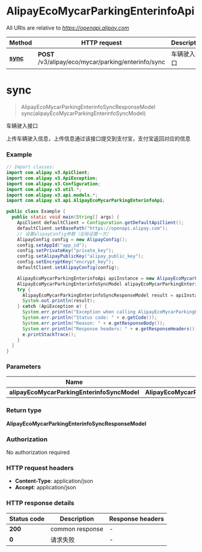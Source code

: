 # AlipayEcoMycarParkingEnterinfoApi

All URIs are relative to *https://openapi.alipay.com*

| Method | HTTP request | Description |
|------------- | ------------- | -------------|
| [**sync**](AlipayEcoMycarParkingEnterinfoApi.md#sync) | **POST** /v3/alipay/eco/mycar/parking/enterinfo/sync | 车辆驶入接口 |


<a name="sync"></a>
# **sync**
> AlipayEcoMycarParkingEnterinfoSyncResponseModel sync(alipayEcoMycarParkingEnterinfoSyncModel)

车辆驶入接口

上传车辆驶入信息，上传信息通过该接口提交到支付宝，支付宝返回对应的信息

### Example
```java
// Import classes:
import com.alipay.v3.ApiClient;
import com.alipay.v3.ApiException;
import com.alipay.v3.Configuration;
import com.alipay.v3.util.*;
import com.alipay.v3.api.models.*;
import com.alipay.v3.api.AlipayEcoMycarParkingEnterinfoApi;

public class Example {
  public static void main(String[] args) {
    ApiClient defaultClient = Configuration.getDefaultApiClient();
    defaultClient.setBasePath("https://openapi.alipay.com");
    // 设置alipayConfig参数（全局设置一次）
    AlipayConfig config = new AlipayConfig();
    config.setAppId("app_id");
    config.setPrivateKey("private_key");
    config.setAlipayPublicKey("alipay_public_key");
    config.setEncryptKey("encrypt_key");
    defaultClient.setAlipayConfig(config);

    AlipayEcoMycarParkingEnterinfoApi apiInstance = new AlipayEcoMycarParkingEnterinfoApi(defaultClient);
    AlipayEcoMycarParkingEnterinfoSyncModel alipayEcoMycarParkingEnterinfoSyncModel = new AlipayEcoMycarParkingEnterinfoSyncModel(); // AlipayEcoMycarParkingEnterinfoSyncModel | 
    try {
      AlipayEcoMycarParkingEnterinfoSyncResponseModel result = apiInstance.sync(alipayEcoMycarParkingEnterinfoSyncModel);
      System.out.println(result);
    } catch (ApiException e) {
      System.err.println("Exception when calling AlipayEcoMycarParkingEnterinfoApi#sync");
      System.err.println("Status code: " + e.getCode());
      System.err.println("Reason: " + e.getResponseBody());
      System.err.println("Response headers: " + e.getResponseHeaders());
      e.printStackTrace();
    }
  }
}
```

### Parameters

| Name | Type | Description  | Notes |
|------------- | ------------- | ------------- | -------------|
| **alipayEcoMycarParkingEnterinfoSyncModel** | **AlipayEcoMycarParkingEnterinfoSyncModel**|  | [optional] |

### Return type

**AlipayEcoMycarParkingEnterinfoSyncResponseModel**

### Authorization

No authorization required

### HTTP request headers

 - **Content-Type**: application/json
 - **Accept**: application/json

### HTTP response details
| Status code | Description | Response headers |
|-------------|-------------|------------------|
| **200** | common response |  -  |
| **0** | 请求失败 |  -  |


